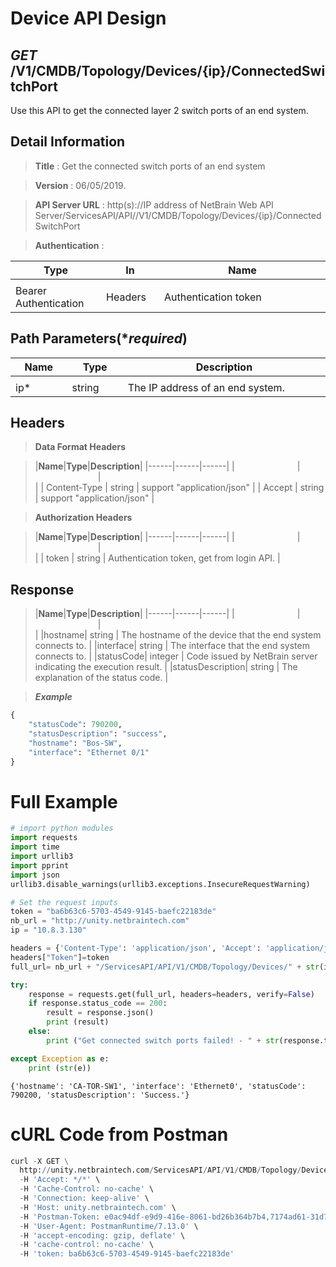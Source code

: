 
# Device API Design

## ***GET*** /V1/CMDB/Topology/Devices/{ip}/ConnectedSwitchPort
Use this API to get the connected layer 2 switch ports of an end system.

## Detail Information

> **Title** : Get the connected switch ports of an end system<br>

> **Version** : 06/05/2019.

> **API Server URL** : http(s)://IP address of NetBrain Web API Server/ServicesAPI/API//V1/CMDB/Topology/Devices/{ip}/ConnectedSwitchPort

> **Authentication** : 

|**Type**|**In**|**Name**|
|------|------|------|
|<img width=100/>|<img width=100/>|<img width=500/>|
|Bearer Authentication| Headers | Authentication token | 


## Path Parameters(****required***)

|**Name**|**Type**|**Description**|
|------|------|------|
|<img width=100/>|<img width=100/>|<img width=500/>|
|ip* | string  | The IP address of an end system.  |

## Headers

> **Data Format Headers**

> |**Name**|**Type**|**Description**|
|------|------|------|
|<img width=100/>|<img width=100/>|<img width=500/>|
| Content-Type | string  | support "application/json" |
| Accept | string  | support "application/json" |

> **Authorization Headers**

> |**Name**|**Type**|**Description**|
|------|------|------|
|<img width=100/>|<img width=100/>|<img width=500/>|
| token | string  | Authentication token, get from login API. |

## Response

> |**Name**|**Type**|**Description**|
|------|------|------|
|<img width=100/>|<img width=100/>|<img width=500/>|
|hostname| string | The hostname of the device that the end system connects to. |
|interface| string | The interface that the end system connects to. |
|statusCode| integer | Code issued by NetBrain server indicating the execution result.  |
|statusDescription| string | The explanation of the status code. |

> ***Example***



```python
{
    "statusCode": 790200,
    "statusDescription": "success",
    "hostname": "Bos-SW",
    "interface": "Ethernet 0/1"
}
```

# Full Example


```python
# import python modules 
import requests
import time
import urllib3
import pprint
import json
urllib3.disable_warnings(urllib3.exceptions.InsecureRequestWarning)

# Set the request inputs
token = "ba6b63c6-5703-4549-9145-baefc22183de"
nb_url = "http://unity.netbraintech.com"
ip = "10.8.3.130"

headers = {'Content-Type': 'application/json', 'Accept': 'application/json'}
headers["Token"]=token
full_url= nb_url + "/ServicesAPI/API/V1/CMDB/Topology/Devices/" + str(ip) + "/ConnectedSwitchPort"

try:
    response = requests.get(full_url, headers=headers, verify=False)
    if response.status_code == 200:
        result = response.json()
        print (result)
    else:
        print ("Get connected switch ports failed! - " + str(response.text))

except Exception as e:
    print (str(e))   
```

    {'hostname': 'CA-TOR-SW1', 'interface': 'Ethernet0', 'statusCode': 790200, 'statusDescription': 'Success.'}
    

# cURL Code from Postman


```python
curl -X GET \
  http://unity.netbraintech.com/ServicesAPI/API/V1/CMDB/Topology/Devices/10.8.3.130/ConnectedSwitchPort \
  -H 'Accept: */*' \
  -H 'Cache-Control: no-cache' \
  -H 'Connection: keep-alive' \
  -H 'Host: unity.netbraintech.com' \
  -H 'Postman-Token: e0ac94df-e9d9-416e-8061-bd26b364b7b4,7174ad61-31d7-4050-b697-0ec7fec43195' \
  -H 'User-Agent: PostmanRuntime/7.13.0' \
  -H 'accept-encoding: gzip, deflate' \
  -H 'cache-control: no-cache' \
  -H 'token: ba6b63c6-5703-4549-9145-baefc22183de'
```
